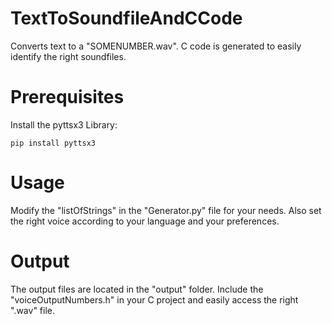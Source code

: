 # TextToSoundfileAndCCode
Converts text to a "SOMENUMBER.wav". C code is generated to easily identify the right soundfiles.

# Prerequisites
Install the pyttsx3 Library:
```
pip install pyttsx3
```

# Usage
Modify the "listOfStrings" in the "Generator.py" file for your needs. Also set the right voice according to your language and your preferences.

# Output
The output files are located in the "output" folder. Include the "voiceOutputNumbers.h" in your C project and easily access the right ".wav" file.
